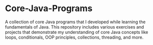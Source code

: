 # Core-Java-Programs
A collection of core Java programs that I developed while learning the fundamentals of Java. This repository includes various exercises and projects that demonstrate my understanding of core Java concepts like loops, conditionals, OOP principles, collections, threading, and more.
